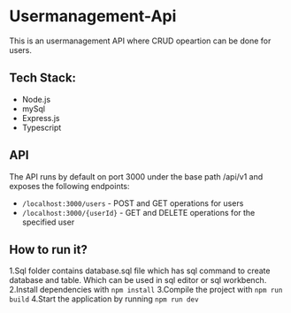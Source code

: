 # Usermanagement-Api

This is an usermanagement API where CRUD opeartion can be done for users.

## Tech Stack:

- Node.js
- mySql
- Express.js
- Typescript


## API
The API runs by default on port 3000 under the base path /api/v1 and exposes the following endpoints:

- `/localhost:3000/users` -  POST and GET operations for users
- `/localhost:3000/{userId}` -  GET and DELETE operations for the specified user

## How to run it?
1.Sql folder contains database.sql file which has sql command to create database and table. Which can be used in sql editor or sql workbench.
2.Install dependencies with `npm install`
3.Compile the project with `npm run build`
4.Start the application by running `npm run dev`


